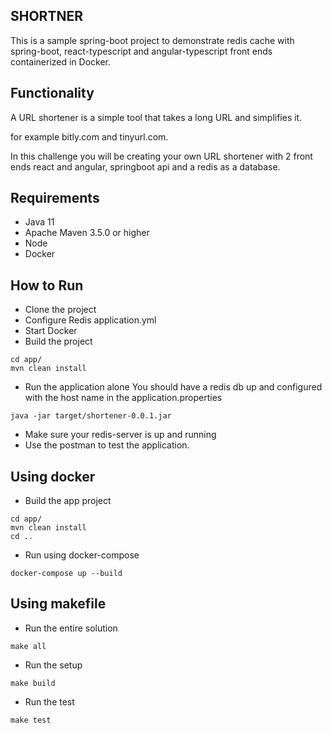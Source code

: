 ## SHORTNER

This is a sample spring-boot project to demonstrate redis cache with spring-boot, react-typescript 
and angular-typescript front ends containerized 
in Docker.

## Functionality
A URL shortener is a simple tool that takes a long URL and simplifies it.

for example bitly.com and tinyurl.com.

In this challenge you will be creating your own URL shortener with 2 front ends react and angular, springboot api and a redis
as a database.


## Requirements
* Java 11
* Apache Maven 3.5.0 or higher
* Node
* Docker


## How to Run

- Clone the project
- Configure Redis application.yml
- Start Docker
- Build the project
```
cd app/
mvn clean install
```
- Run the application alone
    You should have a redis db up and configured 
    with the host name in the application.properties
```
java -jar target/shortener-0.0.1.jar
```
- Make sure your redis-server is up and running
- Use the postman to test the application.

## Using docker

- Build the app project
```
cd app/
mvn clean install
cd ..
```
- Run using docker-compose
```
docker-compose up --build 
```

## Using makefile

- Run the entire solution
```
make all
```
- Run the setup
``` 
make build
```
- Run the test
```
make test
```

